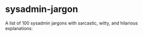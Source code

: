 # sysadmin-jargon
A list of 100 sysadmin jargons with sarcastic, witty, and hilarious explanations:
